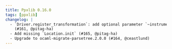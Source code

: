```yaml
---
title: Ppxlib 0.16.0
tags: [ppxlib]
changelog: |
  - `Driver.register_transformation`: add optional parameter `~instrument`
    (#161, @pitag-ha)
  - Add missing `Location.init` (#165, @pitag-ha)
  - Upgrade to ocaml-migrate-parsetree.2.0.0 (#164, @ceastlund)
---
```


